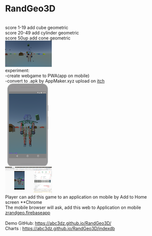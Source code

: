 # RandGeo3D
<br>score 1-19 add cube geometric
<br>score 20-49 add cylinder geometric
<br>score 50up add cone geometric
<br><img src="https://github.com/abc3dz/RandGeo/blob/master/screenshot/randgeo88.gif" width="30%" height="30%">
<br>
experiment:
<br>-create webgame to PWA(app on mobile)
<br>-convert to .apk by AppMaker.xyz upload on <a href="https://abc3dz.itch.io/randgeo-3d">itch</a>
<br><img src="https://github.com/abc3dz/RandGeo/blob/master/img/lighthouse%20mobile.png" width="30%" height="30%">
<br><img src="https://github.com/abc3dz/RandGeo/blob/master/img/lighthouse73.png" width="30%" height="30%">
<br>Player can add this game to an application on mobile by Add to Home screen **Chrome
<br>The mobile browser will ask, add this web to Application on mobile 
<a href="https://zrandgeo.firebaseapp.com/">zrandgeo.firebaseapp</a>
<br>
<br>Demo GitHub: https://abc3dz.github.io/RandGeo3D/
<br>Charts : https://abc3dz.github.io/RandGeo3D/indexdb
